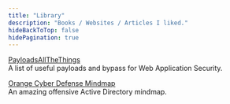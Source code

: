 ```yaml
---
title: "Library"
description: "Books / Websites / Articles I liked."
hideBackToTop: false
hidePagination: true
---
```


[PayloadsAllTheThings](https://github.com/swisskyrepo/PayloadsAllTheThings) \
A list of useful payloads and bypass for Web Application Security.

[Orange Cyber Defense Mindmap](https://orange-cyberdefense.github.io/ocd-mindmaps/) \
An amazing offensive Active Directory mindmap.
